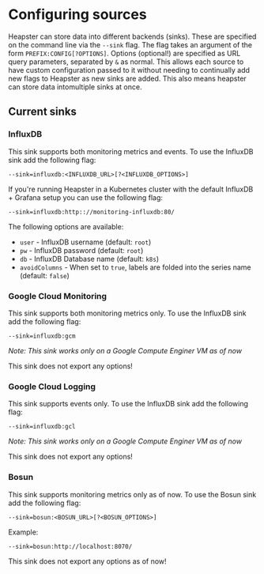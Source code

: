 Configuring sources
===================

Heapster can store data into different backends (sinks). These are specified on the command line
via the `--sink` flag. The flag takes an argument of the form `PREFIX:CONFIG[?OPTIONS]`.
Options (optional!) are specified as URL query parameters, separated by `&` as normal.
This allows each source to have custom configuration passed to it without needing to
continually add new flags to Heapster as new sinks are added. This also means
heapster can store data intomultiple sinks at once.

## Current sinks
### InfluxDB
This sink supports both monitoring metrics and events.
To use the InfluxDB sink add the following flag:
```
--sink=influxdb:<INFLUXDB_URL>[?<INFLUXDB_OPTIONS>]
```

If you're running Heapster in a Kubernetes cluster with the default InfluxDB + Grafana setup you can use the following flag:

```
--sink=influxdb:http:://monitoring-influxdb:80/
```

The following options are available:
* `user` - InfluxDB username (default: `root`)
* `pw` - InfluxDB password (default: `root`)
* `db` - InfluxDB Database name (default: `k8s`)
* `avoidColumns` - When set to `true`, labels are folded into the series name (default: `false`)


### Google Cloud Monitoring
This sink supports both monitoring metrics only.
To use the InfluxDB sink add the following flag:
```
--sink=influxdb:gcm
```

*Note: This sink works only on a Google Compute Enginer VM as of now*

This sink does not export any options!


### Google Cloud Logging
This sink supports events only.
To use the InfluxDB sink add the following flag:
```
--sink=influxdb:gcl
```

*Note: This sink works only on a Google Compute Enginer VM as of now*

This sink does not export any options!

### Bosun
This sink supports monitoring metrics only as of now.
To use the Bosun sink add the following flag:
```
--sink=bosun:<BOSUN_URL>[?<BOSUN_OPTIONS>]
```

Example:
```
--sink=bosun:http://localhost:8070/
```

This sink does not export any options as of now!




